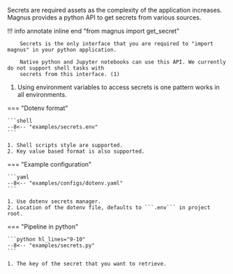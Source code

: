 Secrets are required assets as the complexity of the application increases. Magnus provides a
python API to get secrets from various sources.

!!! info annotate inline end "from magnus import get_secret"

        Secrets is the only interface that you are required to "import magnus" in your python application.

        Native python and Jupyter notebooks can use this API. We currently do not support shell tasks with
        secrets from this interface. (1)

1. Using environment variables to access secrets is one pattern works in all environments.

=== "Dotenv format"

    ```shell
    --8<-- "examples/secrets.env"
    ```

    1. Shell scripts style are supported.
    2. Key value based format is also supported.


=== "Example configuration"

    ```yaml
    --8<-- "examples/configs/dotenv.yaml"
    ```

    1. Use dotenv secrets manager.
    2. Location of the dotenv file, defaults to ```.env``` in project root.


=== "Pipeline in python"

    ```python hl_lines="9-10"
    --8<-- "examples/secrets.py"
    ```

    1. The key of the secret that you want to retrieve.
